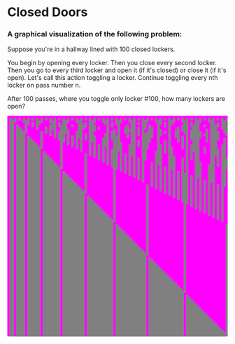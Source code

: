 # Closed Doors #

### A graphical visualization of the following problem: ###

Suppose you're in a hallway lined with 100 closed lockers. 

You begin by opening every locker. 
Then you close every second locker. 
Then you go to every third locker and open it (if it's closed) or close it (if it's open). 
Let's call this action toggling a locker. 
Continue toggling every nth locker on pass number n. 

After 100 passes, where you toggle only locker #100, how many lockers are open?

![Screenshot](screenshot.png)
